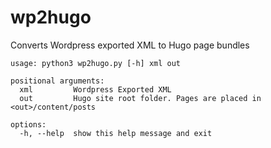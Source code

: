 # wp2hugo
Converts Wordpress exported XML to Hugo page bundles

```
usage: python3 wp2hugo.py [-h] xml out

positional arguments:
  xml         Wordpress Exported XML
  out         Hugo site root folder. Pages are placed in <out>/content/posts

options:
  -h, --help  show this help message and exit
```